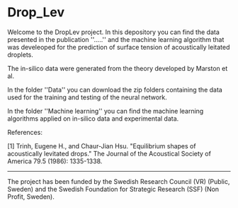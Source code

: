 # Drop_Lev

Welcome to the DropLev project. In this depository you can find the data presented in the publication ''.....'' and the machine learning algorithm that was develeoped for the prediction of surface tension of acoustically leitated droplets. 

The in-silico data were generated from the theory developed by Marston et al. 

In the folder ''Data'' you can download the zip folders containing the data used for the training and testing of the neural network. 



In the folder ''Machine learning'' you can find the machine learning algorithms applied on in-silico data and experimental data.






References:

[1] Trinh, Eugene H., and Chaur‐Jian Hsu. "Equilibrium shapes of acoustically levitated drops." The Journal of the Acoustical Society of America 79.5 (1986): 1335-1338.


------------------------------------------------------------------------------------------------------------------------------------------------------------------
The project has been funded by the Swedish Research Council (VR) (Public, Sweden) and the Swedish Foundation for Strategic Research (SSF) (Non Profit, Sweden).
